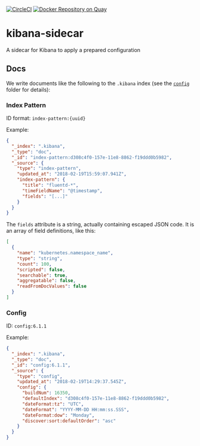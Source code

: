 [![CircleCI](https://circleci.com/gh/giantswarm/kibana-sidecar.svg?style=svg&circle-token=d56ef75d19e44462aa3a61cc90c6f60024756b94)](https://circleci.com/gh/giantswarm/kibana-sidecar)
[![Docker Repository on Quay](https://quay.io/repository/giantswarm/kibana-sidecar/status "Docker Repository on Quay")](https://quay.io/repository/giantswarm/kibana-sidecar)

# kibana-sidecar

A sidecar for Kibana to apply a prepared configuration

## Docs

We write documents like the following to the `.kibana` index (see the [`config`](https://github.com/giantswarm/kibana-sidecar/tree/master/config) folder for details):

### Index Pattern

ID format: `index-pattern:{uuid}`

Example:

```json
{
  "_index": ".kibana",
  "_type": "doc",
  "_id": "index-pattern:d308c4f0-157e-11e8-8862-f19ddd0b5982",
  "_source": {
    "type": "index-pattern",
    "updated_at": "2018-02-19T15:59:07.941Z",
    "index-pattern": {
      "title": "fluentd-*",
      "timeFieldName": "@timestamp",
      "fields": "[...]"
    }
  }
}
```

The `fields` attribute is a string, actually containing escaped JSON code.
It is an array of field definitions, like this:

```json
[
  {
    "name": "kubernetes.namespace_name",
    "type": "string",
    "count": 100,
    "scripted": false,
    "searchable": true,
    "aggregatable": false,
    "readFromDocValues": false
  }
]
```

### Config

ID: `config:6.1.1`

Example:

```json
{
  "_index": ".kibana",
  "_type": "doc",
  "_id": "config:6.1.1",
  "_source": {
    "type": "config",
    "updated_at": "2018-02-19T14:29:37.545Z",
    "config": {
      "buildNum": 16350,
      "defaultIndex": "d308c4f0-157e-11e8-8862-f19ddd0b5982",
      "dateFormat:tz": "UTC",
      "dateFormat": "YYYY-MM-DD HH:mm:ss.SSS",
      "dateFormat:dow": "Monday",
      "discover:sort:defaultOrder": "asc"
    }
  }
}
